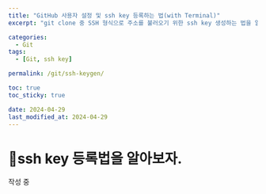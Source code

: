 ```yaml
---
title: "GitHub 사용자 설정 및 ssh key 등록하는 법(with Terminal)"
excerpt: "git clone 중 SSH 형식으로 주소를 불러오기 위한 ssh key 생성하는 법을 알아보자."

categories:
  - Git
tags:
  - [Git, ssh key]

permalink: /git/ssh-keygen/

toc: true
toc_sticky: true

date: 2024-04-29
last_modified_at: 2024-04-29
---
```


# 🔐ssh key 등록법을 알아보자.

작성 중
